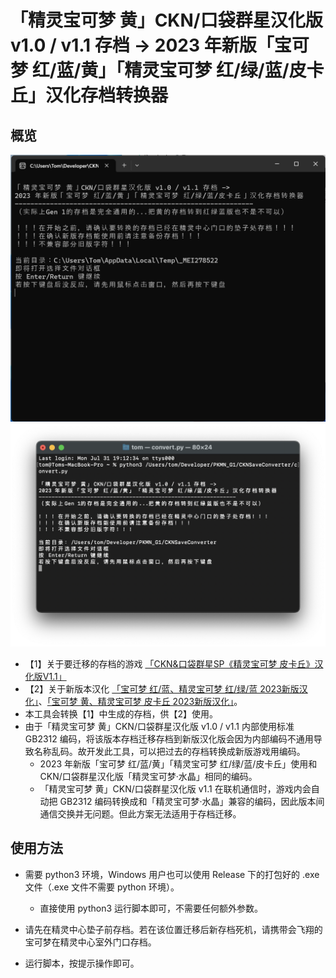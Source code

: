# 「精灵宝可梦 黄」CKN/口袋群星汉化版 v1.0 / v1.1 存档 -> 2023 年新版「宝可梦 红/蓝/黄」「精灵宝可梦 红/绿/蓝/皮卡丘」汉化存档转换器

## 概览

![avatar](win.png)
![avatar](mac.png)

- 【1】关于要迁移的存档的游戏 [「CKN&口袋群星SP《精灵宝可梦 皮卡丘》汉化版V1.1」](https://www.bilibili.com/read/cv8590363/)
- 【2】关于新版本汉化 [「宝可梦 红/蓝、精灵宝可梦 红/绿/蓝 2023新版汉化」](https://github.com/TomJinW/pokeredCHS)、[「宝可梦 黄、精灵宝可梦 皮卡丘 2023新版汉化」](https://github.com/TomJinW/pokeyellowCHS)。
- 本工具会转换【1】中生成的存档，供【2】使用。
- 由于「精灵宝可梦 黄」CKN/口袋群星汉化版 v1.0 / v1.1 内部使用标准 GB2312 编码，将该版本存档迁移存档到新版汉化版会因为内部编码不通用导致名称乱码。故开发此工具，可以把过去的存档转换成新版游戏用编码。
	-  2023 年新版「宝可梦 红/蓝/黄」「精灵宝可梦 红/绿/蓝/皮卡丘」使用和 CKN/口袋群星汉化版「精灵宝可梦·水晶」相同的编码。
	-  「精灵宝可梦 黄」CKN/口袋群星汉化版 v1.1 在联机通信时，游戏内会自动把 GB2312 编码转换成和「精灵宝可梦·水晶」兼容的编码，因此版本间通信交换并无问题。但此方案无法适用于存档迁移。

## 使用方法

- 需要 python3 环境，Windows 用户也可以使用 Release 下的打包好的 .exe 文件（.exe 文件不需要 python 环境）。
	- 直接使用 python3 运行脚本即可，不需要任何额外参数。

- 请先在精灵中心垫子前存档。若在该位置迁移后新存档死机，请携带会飞翔的宝可梦在精灵中心室外门口存档。

- 运行脚本，按提示操作即可。